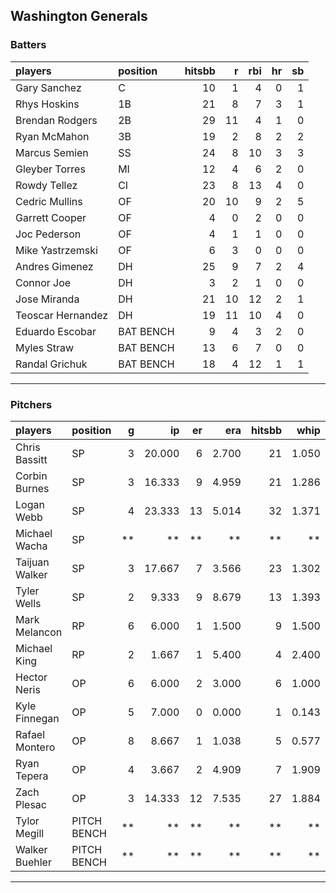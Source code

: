 ## Washington Generals

### Batters

 
|players           |position  | hitsbb|  r| rbi| hr| sb| 
|:-----------------|:---------|------:|--:|---:|--:|--:| 
|Gary Sanchez      |C         |     10|  1|   4|  0|  1| 
|Rhys Hoskins      |1B        |     21|  8|   7|  3|  1| 
|Brendan Rodgers   |2B        |     29| 11|   4|  1|  0| 
|Ryan McMahon      |3B        |     19|  2|   8|  2|  2| 
|Marcus Semien     |SS        |     24|  8|  10|  3|  3| 
|Gleyber Torres    |MI        |     12|  4|   6|  2|  0| 
|Rowdy Tellez      |CI        |     23|  8|  13|  4|  0| 
|Cedric Mullins    |OF        |     20| 10|   9|  2|  5| 
|Garrett Cooper    |OF        |      4|  0|   2|  0|  0| 
|Joc Pederson      |OF        |      4|  1|   1|  0|  0| 
|Mike Yastrzemski  |OF        |      6|  3|   0|  0|  0| 
|Andres Gimenez    |DH        |     25|  9|   7|  2|  4| 
|Connor Joe        |DH        |      3|  2|   1|  0|  0| 
|Jose Miranda      |DH        |     21| 10|  12|  2|  1| 
|Teoscar Hernandez |DH        |     19| 11|  10|  4|  0| 
|Eduardo Escobar   |BAT BENCH |      9|  4|   3|  2|  0| 
|Myles Straw       |BAT BENCH |     13|  6|   7|  0|  0| 
|Randal Grichuk    |BAT BENCH |     18|  4|  12|  1|  1| 


* * *

### Pitchers

 
|players        |position    |  g|     ip| er|   era| hitsbb|  whip| so|  w| sv| 
|:--------------|:-----------|--:|------:|--:|-----:|------:|-----:|--:|--:|--:| 
|Chris Bassitt  |SP          |  3| 20.000|  6| 2.700|     21| 1.050| 17|  1|  0| 
|Corbin Burnes  |SP          |  3| 16.333|  9| 4.959|     21| 1.286| 22|  1|  0| 
|Logan Webb     |SP          |  4| 23.333| 13| 5.014|     32| 1.371| 14|  1|  0| 
|Michael Wacha  |SP          | **|     **| **|    **|     **|    **| **| **| **| 
|Taijuan Walker |SP          |  3| 17.667|  7| 3.566|     23| 1.302| 12|  2|  0| 
|Tyler Wells    |SP          |  2|  9.333|  9| 8.679|     13| 1.393|  9|  0|  0| 
|Mark Melancon  |RP          |  6|  6.000|  1| 1.500|      9| 1.500|  5|  0|  2| 
|Michael King   |RP          |  2|  1.667|  1| 5.400|      4| 2.400|  2|  0|  0| 
|Hector Neris   |OP          |  6|  6.000|  2| 3.000|      6| 1.000|  8|  2|  1| 
|Kyle Finnegan  |OP          |  5|  7.000|  0| 0.000|      1| 0.143|  2|  0|  3| 
|Rafael Montero |OP          |  8|  8.667|  1| 1.038|      5| 0.577|  5|  1|  1| 
|Ryan Tepera    |OP          |  4|  3.667|  2| 4.909|      7| 1.909|  3|  0|  0| 
|Zach Plesac    |OP          |  3| 14.333| 12| 7.535|     27| 1.884| 15|  0|  0| 
|Tylor Megill   |PITCH BENCH | **|     **| **|    **|     **|    **| **| **| **| 
|Walker Buehler |PITCH BENCH | **|     **| **|    **|     **|    **| **| **| **| 


* * *


